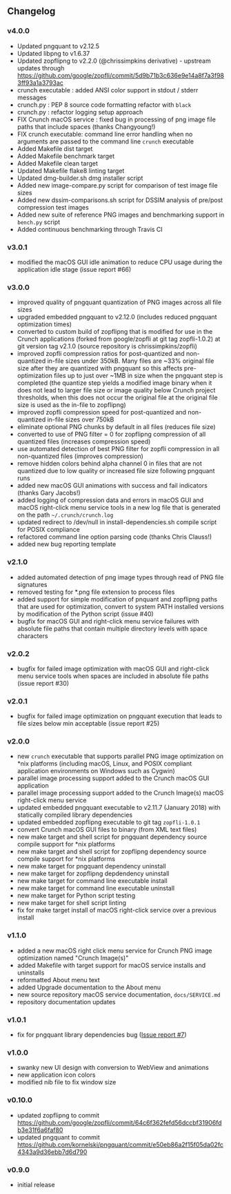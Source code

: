 ## Changelog

### v4.0.0

- Updated pngquant to v2.12.5
- Updated libpng to v1.6.37
- Updated zopflipng to v2.2.0 (@chrissimpkins derivative) - upstream updates through https://github.com/google/zopfli/commit/5d9b71b3c636e9e14a8f7a3f983ff93a1a3793ac
- crunch executable : added ANSI color support in stdout / stderr messages
- crunch.py : PEP 8 source code formatting refactor with `black`
- crunch.py : refactor logging setup approach
- FIX Crunch macOS service : fixed bug in processing of png image file paths that include spaces (thanks Changyoung!)
- FIX crunch executable: command line error handling when no arguments are passed to the command line `crunch` executable
- Added Makefile dist target
- Added Makefile benchmark target
- Added Makefile clean target
- Updated Makefile flake8 linting target
- Updated dmg-builder.sh dmg installer script
- Added new image-compare.py script for comparison of test image file sizes
- Added new dssim-comparisons.sh script for DSSIM analysis of pre/post compression test images
- Added new suite of reference PNG images and benchmarking support in `bench.py` script
- Added continuous benchmarking through Travis CI

### v3.0.1

- modified the macOS GUI idle animation to reduce CPU usage during the application idle stage (issue report #66)

### v3.0.0

- improved quality of pngquant quantization of PNG images across all file sizes
- upgraded embedded pngquant to v2.12.0 (includes reduced pngquant optimization times)
- converted to custom build of zopflipng that is modified for use in the Crunch applications (forked from google/zopfli at git tag zopfli-1.0.2) at git version tag v2.1.0 (source repository is chrissimpkins/zopfli)
- improved zopfli compression ratios for post-quantized and non-quantized in-file sizes under 350kB.  Many files are ~33% original file size after they are quantized with pngquant so this affects pre-optimization files up to just over ~1MB in size when the pngquant step is completed (the quantize step yields a modified image binary when it does not lead to larger file size or image quality below Crunch project thresholds, when this does not occur the original file at the original file size is used as the in-file to zopflipng)
- improved zopfli compression speed for post-quantized and non-quantized in-file sizes over 750kB
- eliminate optional PNG chunks by default in all files (reduces file size)
- converted to use of PNG filter = 0 for zopflipng compression of all quantized files (increases compression speed)
- use automated detection of best PNG filter for zopfli compression in all non-quantized files (improves compression)
- remove hidden colors behind alpha channel 0 in files that are not quantized due to low quality or increased file size following pngquant runs
- added new macOS GUI animations with success and fail indicators (thanks Gary Jacobs!)
- added logging of compression data and errors in macOS GUI and macOS right-click menu service tools in a new log file that is generated on the path `~/.crunch/crunch.log`
- updated redirect to /dev/null in install-dependencies.sh compile script for POSIX compliance
- refactored command line option parsing code (thanks Chris Clauss!)
- added new bug reporting template

### v2.1.0

- added automated detection of png image types through read of PNG file signatures
- removed testing for *.png file extension to process files
- added support for simple modification of pnquant and zopflipng paths that are used for optimization, convert to system PATH installed versions by modification of the Python script (issue #40)
- bugfix for macOS GUI and right-click menu service failures with absolute file paths that contain multiple directory levels with space characters

### v2.0.2

- bugfix for failed image optimization with macOS GUI and right-click menu service tools when spaces are included in absolute file paths (issue report #30)

### v2.0.1

- bugfix for failed image optimization on pngquant execution that leads to file sizes below min acceptable (issue report #25)

### v2.0.0

- new `crunch` executable that supports parallel PNG image optimization on *nix platforms (including macOS, Linux, and POSIX compliant application environments on Windows such as Cygwin)
- parallel image processing support added to the Crunch macOS GUI application
- parallel image processing support added to the Crunch Image(s) macOS right-click menu service
- updated embedded pngquant executable to v2.11.7 (January 2018) with statically compiled library dependencies
- updated embedded zopflipng executable to git tag `zopfli-1.0.1`
- convert Crunch macOS GUI files to binary (from XML text files) 
- new make target and shell script for pngquant dependency source compile support for *nix platforms
- new make target and shell script for zopflipng dependency source compile support for *nix platforms
- new make target for pngquant dependency uninstall
- new make target for zopflipng depdendency uninstall
- new make target for command line executable install
- new make target for command line executable uninstall
- new make target for Python script testing
- new make target for shell script linting
- fix for make target install of macOS right-click service over a previous install

### v1.1.0

- added a new macOS right click menu service for Crunch PNG image optimization named "Crunch Image(s)"
- added Makefile with target support for macOS service installs and uninstalls
- reformatted About menu text
- added Upgrade documentation to the About menu
- new source repository macOS service documentation, `docs/SERVICE.md`
- repository documentation updates

### v1.0.1

- fix for pngquant library dependencies bug ([Issue report #7](https://github.com/chrissimpkins/Crunch/issues/7))

### v1.0.0

- swanky new UI design with conversion to WebView and animations
- new application icon colors
- modified nib file to fix window size

### v0.10.0

- updated zopflipng to commit https://github.com/google/zopfli/commit/64c6f362fefd56dccbf31906fdb3e31f6a6faf80
- updated pngquant to commit https://github.com/kornelski/pngquant/commit/e50eb86a2f15f05da02fc4343a9d36ebb7d6d790

### v0.9.0

- initial release